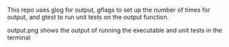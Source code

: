 This repo uses glog for output, gflags to set up the number of times for output, and gtest to run unit tests on the output function.

output.png shows the output of running the executable and unit tests in the terminal
